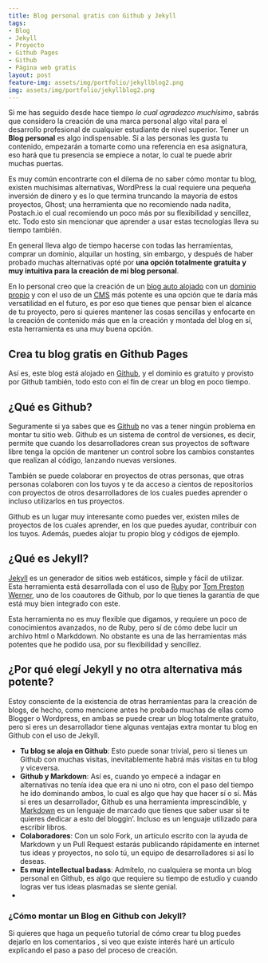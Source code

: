 ```yaml
---
title: Blog personal gratis con Github y Jekyll 
tags:
- Blog
- Jekyll
- Proyecto
- Github Pages
- Github
- Página web gratis
layout: post
feature-img: assets/img/portfolio/jekyllblog2.png
img: assets/img/portfolio/jekyllblog2.png
---
```

Si me has seguido desde hace tiempo *lo cual agradezco muchísimo*, sabrás que considero  la creación de una marca personal  algo vital para el desarrollo profesional de cualquier estudiante de nivel superior. Tener un **Blog personal** es algo indispensable. Si a las personas les gusta tu contenido, empezarán a tomarte como una referencia en esa asignatura, eso hará que tu presencia se empiece a notar, lo cual te puede abrir muchas puertas.

Es muy común encontrarte con el dilema de no saber cómo montar tu blog, existen muchísimas alternativas, WordPress la cual requiere una pequeña inversión de dinero y es lo que termina truncando la mayoría de estos proyectos, Ghost; una herramienta que no recomiendo nada nadita, Postach.io el cual recomiendo un poco más por su flexibilidad y sencillez, etc. Todo esto sin mencionar que aprender a usar estas tecnologías lleva su tiempo también.

En general lleva algo de tiempo hacerse con todas las herramientas, comprar un dominio, alquilar un hosting, sin embargo, y después de haber probado muchas alternativas opté por **una opción totalmente gratuita y muy intuitiva para la creación de mi blog personal**.

En lo personal creo que la creación de un [blog auto alojado]( https://gen.xyz/a/8566) con un [dominio propio]( https://gen.xyz/a/8566) y con el uso de un [CMS]( https://wordpress.org/) más potente es una opción que te daría más versatilidad en el futuro, es por eso que tienes que pensar bien el alcance de tu proyecto, pero si quieres mantener las cosas sencillas y enfocarte en la creación de contenido más que en la creación y montada del blog en sí, esta herramienta es una muy buena opción. 

## Crea tu blog gratis en Github Pages
Así es, este blog está alojado en [Github]( https://pages.github.com/), y el dominio es gratuito y provisto por Github también, todo esto con el fin de crear un blog en poco tiempo.

## ¿Qué es Github?
Seguramente si  ya sabes que es [Github]( https://github.com/)  no vas a tener ningún problema en montar tu sitio web. Github es un sistema de control de versiones, es decir, permite que cuando los desarrolladores crean sus proyectos de software libre tenga la opción de mantener un control sobre los cambios constantes que realizan al código, lanzando nuevas versiones.

También se puede colaborar en proyectos de otras personas, que otras personas colaboren con los tuyos y te da acceso a cientos de repositorios con proyectos de otros desarrolladores de los cuales puedes aprender o incluso utilizarlos en tus proyectos.

Github es un lugar muy interesante como puedes ver, existen miles de proyectos de los cuales aprender, en los que puedes ayudar, contribuir con los tuyos. Además, puedes alojar tu propio blog y códigos de ejemplo.

## ¿Qué es Jekyll?
[Jekyll]( https://jekyllrb.com/) es un generador de sitios web estáticos, simple y fácil de utilizar. Esta herramienta está desarrollada con el uso de [Ruby]( https://www.ruby-lang.org/es/) por [Tom Preston Werner]( https://en.wikipedia.org/wiki/Tom_Preston-Werner), uno de los coautores de Github, por lo que tienes la garantía de que está muy bien integrado con este.

Esta herramienta no es muy flexible que digamos, y requiere un poco de conocimientos avanzados, no de Ruby, pero sí de cómo debe lucir un archivo html o Markddown. No obstante es una de las herramientas más potentes que he podido usa, por su flexibilidad y sencillez.

## ¿Por qué elegí Jekyll y no otra alternativa más potente?
Estoy consciente de la existencia de otras herramientas para la creación de blogs, de hecho, como mencione antes he probado muchas de ellas como Blogger o Wordpress, en ambas se puede crear un blog totalmente gratuito, pero si eres un desarrollador tiene algunas ventajas extra montar tu blog en Github con el uso de Jekyll.

+ **Tu blog se aloja en Github**: Esto puede sonar trivial, pero si tienes un Github con muchas visitas, inevitablemente habrá más visitas en tu blog y viceversa.
+ **Github y Markdown**: Así es, cuando yo empecé a indagar en alternativas no tenía idea que era ni uno ni otro, con el paso del tiempo he ido dominando ambos, lo cual es algo que hay que hacer sí o sí. Más si eres un desarrollador, Github es una herramienta imprescindible, y [Markdown]( https://es.wikipedia.org/wiki/Markdown) es un lenguaje de marcado que tienes que saber usar si te quieres dedicar a esto del bloggin’. Incluso es un lenguaje utilizado para escribir libros.
+ **Colaboradores**: Con un solo Fork, un artículo escrito con la ayuda de Markdown y un Pull Request estarás publicando rápidamente en internet tus ideas y proyectos, no solo tú, un equipo de desarrolladores si así lo deseas.
+ **Es muy intellectual badass**: Admítelo, no cualquiera se monta un blog personal en Github, es algo que requiere su tiempo de estudio  y cuando logras ver tus ideas plasmadas se siente genial.
+ 
### ¿Cómo montar un Blog en Github con Jekyll?
Si quieres que haga un pequeño tutorial de cómo crear tu blog puedes dejarlo en los comentarios , si veo que existe interés haré un artículo explicando el paso a paso del proceso de creación.


